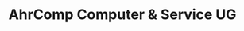 ---
title: "AhrComp Computer & Service UG"
url: /bad-neuenahr-ahrweiler/ahrcomp-computer-und-service-ug/
shop: Computer
---
